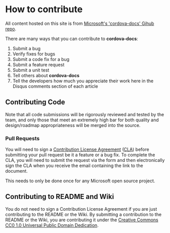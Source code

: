 <properties pageTitle="How to contribute"
  description="How to contribute"
  services=""
  documentationCenter=""
  authors="bursteg" />

# How to contribute
All content hosted on this site is from [Microsoft's 'cordova-docs' Gihub repo](https://github.com/Microsoft/cordova-docs). 

There are many ways that you can contribute to **cordova-docs**:
1. Submit a bug
1. Verify fixes for bugs
1. Submit a code fix for a bug
1. Submit a feature request
1. Submit a unit test
1. Tell others about **cordova-docs**
1. Tell the developers how much you appreciate their work here in the Disqus comments section of each article

## Contributing Code
Note that all code submissions will be rigorously reviewed and tested by the team, and only those that meet an extremely high bar for both quality and design/roadmap appropriateness will be merged into the source.

### Pull Requests
You will need to sign a [Contribution License Agreement](https://cla.microsoft.com/) ([CLA](https://cla.microsoft.com/)) before submitting your pull request be it a feature or a bug fix. To complete the CLA, you will need to submit the request via the form and then electronically sign the CLA when you receive the email containing the link to the document.

This needs to only be done once for any Microsoft open source project.

## Contributing to README and Wiki
You do not need to sign a Contribution License Agreement if you are just contributing to the README or the Wiki. By submitting a contribution to the README or the Wiki, you are contributing it under the [Creative Commons CC0 1.0 Universal Public Domain Dedication](http://creativecommons.org/publicdomain/zero/1.0/).
